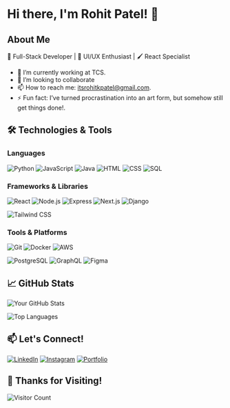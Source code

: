 # Hi there, I'm Rohit Patel! 👋

## About Me
🚀 Full-Stack Developer | 🎨 UI/UX Enthusiast | 🖌️ React Specialist

- 🔭 I’m currently working at TCS.
- 👯 I’m looking to collaborate
- 📫 How to reach me: itsrohitkpatel@gmail.com.
- ⚡ Fun fact: I’ve turned procrastination into an art form, but somehow still get things done!.

## 🛠️ Technologies & Tools

### Languages
![Python](https://img.shields.io/badge/-Python-3776AB?style=flat-square&logo=python&logoColor=white)
![JavaScript](https://img.shields.io/badge/-JavaScript-F7DF1E?style=flat-square&logo=javascript&logoColor=black)
![Java](https://img.shields.io/badge/-Java-007396?style=flat-square&logo=java&logoColor=white)
![HTML](https://img.shields.io/badge/-HTML-00599C?style=flat-square&logo=c%2B%2B&logoColor=white)
![CSS](https://img.shields.io/badge/-CSS-00599C?style=flat-square&logo=c%2B%2B&logoColor=white)
![SQL](https://img.shields.io/badge/-SQL-4479A1?style=flat-square&logo=mysql&logoColor=white)

### Frameworks & Libraries
![React](https://img.shields.io/badge/-React-61DAFB?style=flat-square&logo=react&logoColor=black)
![Node.js](https://img.shields.io/badge/-Node.js-339933?style=flat-square&logo=node.js&logoColor=white)
![Express](https://img.shields.io/badge/-Express-000000?logo=express&logoColor=white)
![Next.js](https://img.shields.io/badge/-Next.js-000000?logo=next.js&logoColor=white)
![Django](https://img.shields.io/badge/-Django-092E20?style=flat-square&logo=django&logoColor=white)
<!-- ![Flask](https://img.shields.io/badge/-Flask-000000?style=flat-square&logo=flask&logoColor=white) -->
![Tailwind CSS](https://img.shields.io/badge/-Tailwind_CSS-06B6D4?logo=tailwind-css&logoColor=white)

### Tools & Platforms
![Git](https://img.shields.io/badge/-Git-F05032?style=flat-square&logo=git&logoColor=white)
![Docker](https://img.shields.io/badge/-Docker-2496ED?style=flat-square&logo=docker&logoColor=white)
![AWS](https://img.shields.io/badge/-AWS-232F3E?style=flat-square&logo=amazon-aws&logoColor=white)
<!-- ![Kubernetes](https://img.shields.io/badge/-Kubernetes-326CE5?logo=kubernetes&logoColor=white) -->
![PostgreSQL](https://img.shields.io/badge/-PostgreSQL-4169E1?logo=postgresql&logoColor=white)
![GraphQL](https://img.shields.io/badge/-GraphQL-E10098?logo=graphql&logoColor=white)
![Figma](https://img.shields.io/badge/-Figma-F24E1E?logo=figma&logoColor=white)

## 📈 GitHub Stats

![Your GitHub Stats](https://github-readme-stats.vercel.app/api?username=RohitPatel12&show_icons=true&theme=radical)

![Top Languages](https://github-readme-stats.vercel.app/api/top-langs/?username=RohitPatel12&layout=compact&theme=radical)

## 📫 Let's Connect!

[![LinkedIn](https://img.shields.io/badge/-LinkedIn-0077B5?style=flat-square&logo=linkedin&logoColor=white)](https://www.linkedin.com/in/yourprofile/)
[![Instagram](https://img.shields.io/badge/-Instagram-E4405F?logo=instagram&logoColor=white)](https://instagram.com/yourusername)
[![Portfolio](https://img.shields.io/badge/-Portfolio-4285F4?logo=google-chrome&logoColor=white)](https://itsrp.vercel.app)
<!-- [![Twitter](https://img.shields.io/badge/-Twitter-1DA1F2?style=flat-square&logo=twitter&logoColor=white)](https://twitter.com/yourhandle) -->

## 🎉 Thanks for Visiting!

![Visitor Count](https://visitor-badge.laobi.icu/badge?page_id=RohitPatel12.RohitPatel12&color=blue&label=Visitors)
